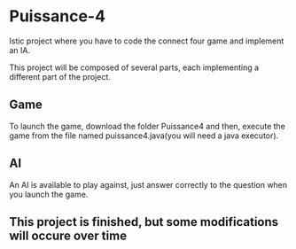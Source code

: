 # Puissance-4

Istic project where you have to code the connect four game and implement an IA.

This project will be composed of several parts, each implementing a different part of the project.

## Game

To launch the game, download the folder Puissance4 and then, execute the game from the file named puissance4.java(you will need a java executor).

## AI

An AI is available to play against, just answer correctly to the question when you launch the game.

## This project is finished, but some modifications will occure over time
